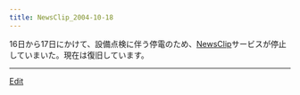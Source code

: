 ```yaml
---
title: NewsClip_2004-10-18
---
```





16日から17日にかけて、設備点検に伴う停電のため、[NewsClip](/NewsClip)サービスが停止していまいた。現在は復旧しています。



----

[Edit](https://github.com/vitroid/vitroid.github.io/edit/master/MD/NewsClip_2004-10-18.md)

